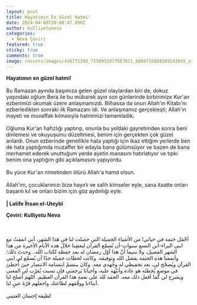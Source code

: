 ```yaml
---
layout: post
title: Hayatımın En Güzel Hatmi!
date: 2024-04-08T20:08:47.896Z
author: kulliyetuneva
categories:
  - Neva Çeviri
featured: true
sticky: true
comments: true
image: /assets/images/436771290_7158952077567811_8094716889209242845_n.jpg
---
```

**Hayatımın en güzel hatmi!** \
\
Bu Ramazan ayında başımıza gelen güzel olaylardan biri de, dokuz yaşındaki oğlum Bera ile bu mübarek ayın son günlerinde birbirimize Kur'an ezberimizi okumak üzere anlaşmamızdı. Bilhassa da onun Allah'ın Kitabı'nı ezberledikten sonraki ilk Ramazanı idi. Ve anlaşmamız gerçekleşti; Allah'ın inayeti ve muvaffak kılmasıyla hatmimizi tamamladık. \
\
Oğluma Kur'an hafızlığı yaptırıp, onunla bu yoldaki gayretimden sonra beni dinlemesi ve okuyuşumu düzeltmesi, benim için gerçekten çok güzel anlardı. Onun ezberinde genellikle hata yaptığı için ikaz ettiğim yerlerde ben de hata yaptığımda muzaffer bir edayla bana gülümsüyor ve bazen de bana merhamet ederek unuttuğum yerde ayetin manasını hatırlatıyor ve tıpkı benim ona yaptığım gibi açıklamasını yapıyordu. \
\
Bu yüce Kur'an nimetinden ötürü Allah'a hamd olsun. \
\
Allah'ım, çocuklarımızı bize hayırlı ve salih kimseler eyle, sana itaatte onları başarılı kıl ve onları bizim için göz aydınlığı eyle. \
\
**\| Latife İhsan el-Uteybî**

**Çeviri: Kulliyetu Neva**

\
\
أجْمَل ختمة في حياتي! من الأشياء الجميلة التي حصلت لنا في هذا الشهر، أني اتفقتُ مع ابني البراء-ابن التسع سنوات-أن نُسمّع القرآن لبعضِنا خلالَ هذه الأيام الأخيرة من هذا الشهر الفضيل، ولا سيما أنّ هذا أوّل رمضان له بعد حفظه لكتاب الله.. وحدثَ ذلك؛ وأتممنا هذهِ الختمة بفضل الله وتوفيقه. وكانت لحظات جميلة جدًا أن يُسمّع لي ابني القرآن ويُصحّح لي، بعد تحفيظي له وجُهدي معه. وكانَ يبتسمُ ابتسامة الانتصار حينَ أُخطئ في موضعٍ يُخطئه هو عادة وأنبّهه عليه، وأحيانا يَرحمني فإن نسيت يُقرّب لي المعنى ويشرح لي كما أفعل ذلك معه. الحمد لله على نعمةِ هذا القرآن العظيم. اللهم أصلح لنا أبناءَنا ووفّقهم لطاعتك واجعلهم قرّةَ عينٍ لنا. \
\
لطيفة إحسان العتيبي